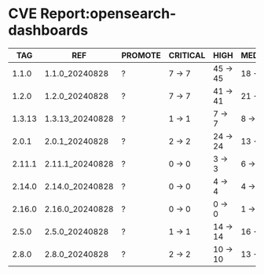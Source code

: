 # CVE Report:opensearch-dashboards
|  TAG   |       REF       | PROMOTE | CRITICAL |   HIGH   |  MEDIUM  |  LOW   | UNKNOWN |
|--------|-----------------|---------|----------|----------|----------|--------|---------|
| 1.1.0  | 1.1.0_20240828  | ?       | 7 -> 7   | 45 -> 45 | 18 -> 18 | 5 -> 5 | 0 -> 0  |
| 1.2.0  | 1.2.0_20240828  | ?       | 7 -> 7   | 41 -> 41 | 21 -> 21 | 5 -> 5 | 0 -> 0  |
| 1.3.13 | 1.3.13_20240828 | ?       | 1 -> 1   | 7 -> 7   | 8 -> 8   | 3 -> 3 | 0 -> 0  |
| 2.0.1  | 2.0.1_20240828  | ?       | 2 -> 2   | 24 -> 24 | 13 -> 13 | 2 -> 2 | 0 -> 0  |
| 2.11.1 | 2.11.1_20240828 | ?       | 0 -> 0   | 3 -> 3   | 6 -> 6   | 0 -> 0 | 0 -> 0  |
| 2.14.0 | 2.14.0_20240828 | ?       | 0 -> 0   | 4 -> 4   | 4 -> 4   | 0 -> 0 | 0 -> 0  |
| 2.16.0 | 2.16.0_20240828 | ?       | 0 -> 0   | 0 -> 0   | 1 -> 1   | 0 -> 0 | 0 -> 0  |
| 2.5.0  | 2.5.0_20240828  | ?       | 1 -> 1   | 14 -> 14 | 16 -> 16 | 0 -> 0 | 0 -> 0  |
| 2.8.0  | 2.8.0_20240828  | ?       | 2 -> 2   | 10 -> 10 | 13 -> 13 | 2 -> 2 | 0 -> 0  |
